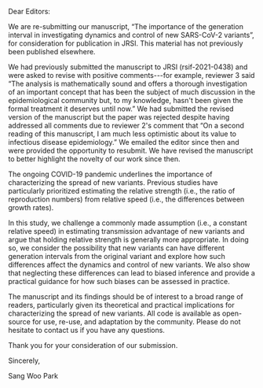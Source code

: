 Dear Editors:

We are re-submitting our manuscript, “The importance of the generation interval in investigating dynamics and control of new SARS-CoV-2 variants”, for consideration for publication in JRSI. This material has not previously been published elsewhere.

We had previously submitted the manuscript to JRSI (rsif-2021-0438) and were asked to revise with positive comments---for example, reviewer 3 said “The analysis is mathematically sound and offers a thorough investigation of an important concept that has been the subject of much discussion in the epidemiological community but, to my knowledge, hasn't been given the formal treatment it deserves until now.” We had submitted the revised version of the manuscript but the paper was rejected despite having addressed all comments due to reviewer 2's comment that “On a second reading of this manuscript, I am much less optimistic about its value to infectious disease epidemiology.” We emailed the editor since then and were provided the opportunity to resubmit. We have revised the manuscript to better highlight the novelty of our work since then.

The ongoing COVID-19 pandemic underlines the importance of characterizing the spread of new variants. Previous studies have particularly prioritized estimating the relative strength (i.e., the ratio of reproduction numbers) from relative speed (i.e., the differences between growth rates). 

In this study, we challenge a commonly made assumption (i.e., a constant relative speed) in estimating transmission advantage of new variants and argue that holding relative strength is generally more appropriate.
In doing so, we consider the possibility that new variants can have different generation intervals from the original variant and explore how such differences affect the dynamics and control of new variants. 
We also show that neglecting these differences can lead to biased inference and provide a practical guidance for how such biases can be assessed in practice.


The manuscript and its findings should be of interest to a broad range of readers, particularly given its theoretical and practical implications for characterizing the spread of new variants. All code is available as open-source for use, re-use, and adaptation by the community. Please do not hesitate to contact us if you have any questions.

Thank you for your consideration of our submission.

Sincerely,

Sang Woo Park
